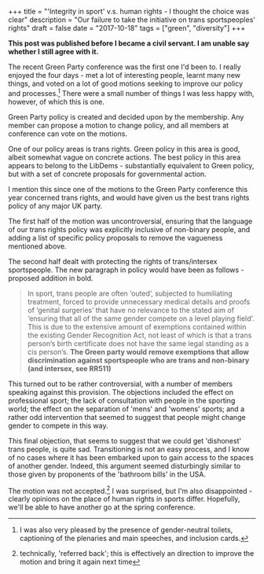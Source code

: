 +++
title = "'Integrity in sport' v.s. human rights - I thought the choice was clear"
description = "Our failure to take the initiative on trans sportspeoples' rights"
draft = false
date = "2017-10-18"
tags = ["green", "diversity"]
+++

**This post was published before I became a civil servant. I am unable say whether I still agree with it.**


The recent Green Party conference was the first one I'd been to. I really enjoyed the four days - met a lot of interesting people, learnt many new things, and voted on a lot of good motions seeking to improve our policy and processes.[^2] There were a small number of things I was less happy with, however, of which this is one.

[^2]: I was also very pleased by the presence of gender-neutral toilets, captioning of the plenaries and main speeches, and inclusion cards.

Green Party policy is created and decided upon by the membership. Any member can propose a motion to change policy, and all members at conference can vote on the motions.

One of our policy areas is trans rights. Green policy in this area is good, albeit somewhat vague on concrete actions. The best policy in this area appears to belong to the LibDems - substantially equivalent to Green policy, but with a set of concrete proposals for governmental action.

I mention this since one of the motions to the Green Party conference this year concerned trans rights, and would have given us the best trans rights policy of any major UK party.

The first half of the motion was uncontroversial, ensuring that the language of our trans rights policy was explicitly inclusive of non-binary people, and adding a list of specific policy proposals to remove the vagueness mentioned above.

The second half dealt with protecting the rights of trans/intersex sportspeople. The new paragraph in policy would have been as follows - proposed addition in bold.

> In sport, trans people are often ‘outed’, subjected to humiliating treatment, forced to provide unnecessary medical details and proofs of ‘genital surgeries’ that have no relevance to the stated aim of ‘ensuring that all of the same gender compete on a level playing field’. This is due to the extensive amount of exemptions contained within the existing Gender Recognition Act, not least of which is that a trans person’s birth certificate does not have the same legal standing as a cis person’s. **The Green party would remove exemptions that allow discrimination against sportspeople who are trans and non-binary (and intersex, see RR511)**

This turned out to be rather controversial, with a number of members speaking against this provision. The objections included the effect on professional sport; the lack of consultation with people in the sporting world; the effect on the separation of 'mens' and 'womens' sports; and a rather odd intervention that seemed to suggest that people might change gender to compete in this way.

This final objection, that seems to suggest that we could get 'dishonest' trans people, is quite sad. Transitioning is not an easy process, and I know of no cases where it has been embarked upon to gain access to the spaces of another gender. Indeed, this argument seemed disturbingly similar to those given by proponents of the 'bathroom bills' in the USA.

The motion was not accepted.[^1] I was surprised, but I'm also disappointed - clearly opinions on the place of human rights in sports differ. Hopefully, we'll be able to have another go at the spring conference.

[^1]: technically, 'referred back'; this is effectively an direction to improve the motion and bring it again next time
